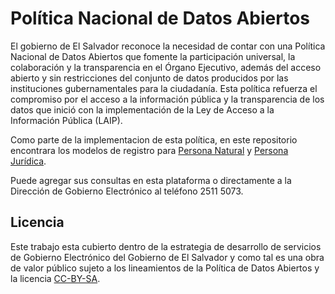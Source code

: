 # Política Nacional de Datos Abiertos

El gobierno de El Salvador reconoce la necesidad de contar con una Política Nacional de Datos Abiertos que fomente la participación universal, la colaboración y la transparencia en el Órgano Ejecutivo, además del acceso abierto y sin restricciones del conjunto de datos producidos por las instituciones gubernamentales para la ciudadanía. Esta política refuerza el compromiso por el acceso a la información pública y la transparencia de los datos que inició con la implementación de la Ley de Acceso a la Información Pública (LAIP).

Como parte de la implementacion de esta política, en este repositorio encontrara los modelos de registro para [Persona Natural](personaNatural.md) y [Persona Jurídica](personaJuridica.md).

Puede agregar sus consultas en esta plataforma o directamente a la Dirección de Gobierno Electrónico al teléfono 2511 5073.

## Licencia

Este trabajo esta cubierto dentro de la estrategia de desarrollo de servicios de Gobierno Electrónico del Gobierno de El Salvador y como tal es una obra de valor público sujeto a los lineamientos de la Política de Datos Abiertos y la licencia [CC-BY-SA](https://creativecommons.org/licenses/by-sa/3.0/deed.es).  
